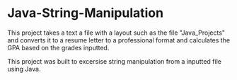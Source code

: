 # Java-String-Manipulation
This project takes a text a file with a layout such as the file "Java_Projects" and converts it to a resume letter to a professional format and calculates the GPA based on the grades inputted.  


This project was built to excersise string manipulation from a inputted file using Java. 
